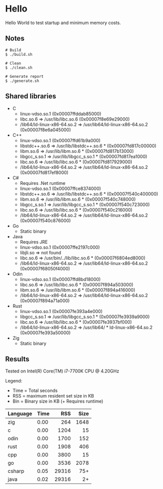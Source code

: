 # Hello
Hello World to test startup and minimum memory costs.

## Notes
```
# Build
$ ./build.sh

# Clean
$ ./clean.sh

# Generate report
$ ./generate.sh
```

## Shared libraries
* C
  * linux-vdso.so.1 (0x00007ffddab85000)
  * libc.so.6 => /usr/lib/libc.so.6 (0x00007f8e69e29000)
  * /lib64/ld-linux-x86-64.so.2 => /usr/lib64/ld-linux-x86-64.so.2 (0x00007f8e6a045000)
* C++
  * linux-vdso.so.1 (0x00007ffd61b9a000)
  * libstdc++.so.6 => /usr/lib/libstdc++.so.6   * (0x00007fd817c00000)
  * libm.so.6 => /usr/lib/libm.so.6   * (0x00007fd817b13000)
  * libgcc_s.so.1 => /usr/lib/libgcc_s.so.1   * (0x00007fd817ea1000)
  * libc.so.6 => /usr/lib/libc.so.6   * (0x00007fd817929000)
  * /lib64/ld-linux-x86-64.so.2 => /usr/lib64/ld-linux-x86-64.so.2 (0x00007fd817ef8000)
* C#
  * Requires .Net runtime
  * linux-vdso.so.1 (0x00007ffce8374000)
  * libstdc++.so.6 => /usr/lib/libstdc++.so.6   * (0x00007f540c400000)
  * libm.so.6 => /usr/lib/libm.so.6   * (0x00007f540c748000)
  * libgcc_s.so.1 => /usr/lib/libgcc_s.so.1   * (0x00007f540c723000)
  * libc.so.6 => /usr/lib/libc.so.6   * (0x00007f540c216000)
  * /lib64/ld-linux-x86-64.so.2 => /usr/lib64/ld-linux-x86-64.so.2 (0x00007f540c876000)
* Go
  * Static binary
* Java
  * Requires JRE
  * linux-vdso.so.1 (0x00007ffe2197c000)
  * libjli.so => not found
  * libc.so.6 => /usr/bin/../lib/libc.so.6   * (0x00007f6804ed8000)
  * /lib64/ld-linux-x86-64.so.2 => /usr/lib64/ld-linux-x86-64.so.2 (0x00007f68050f4000)
* Odin
  * linux-vdso.so.1 (0x00007ffd8bd18000)
  * libc.so.6 => /usr/lib/libc.so.6   * (0x00007f894a503000)
  * libm.so.6 => /usr/lib/libm.so.6   * (0x00007f894a416000)
  * /lib64/ld-linux-x86-64.so.2 => /usr/lib64/ld-linux-x86-64.so.2 (0x00007f894a71a000)
* Rust
  * linux-vdso.so.1 (0x00007fe393a4e000)
  * libgcc_s.so.1 => /usr/lib/libgcc_s.so.1   * (0x00007fe3939a9000)
  * libc.so.6 => /usr/lib/libc.so.6   * (0x00007fe3937bf000)
  * /lib64/ld-linux-x86-64.so.2 => /usr/lib64/  * ld-linux-x86-64.so.2 (0x00007fe393a50000)
* Zig
  * Static binary

## Results
Tested on Intel(R) Core(TM) i7-7700K CPU @ 4.20GHz

Legend:
* Time = Total seconds
* RSS = maximum resident set size in KB
* Bin = Binary size in KB (+ Requires runtime)

| Language | Time | RSS   | Size |
| -------- | ---- | ----: | ---: |
| zig      | 0.00 |   264 | 1648 |
| c        | 0.00 |  1204 |   15 |
| odin     | 0.00 |  1700 |  152 |
| rust     | 0.00 |  1908 |  406 |
| cpp      | 0.00 |  3800 |   15 |
| go       | 0.00 |  3536 | 2078 |
| csharp   | 0.05 | 29316 |  75+ |
| java     | 0.02 | 29316 |   2+ |
